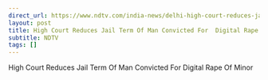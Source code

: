 ```yaml
---
direct_url: https://www.ndtv.com/india-news/delhi-high-court-reduces-jail-term-of-man-convicted-for-digital-rape-of-minor-4807769
layout: post
title: High Court Reduces Jail Term Of Man Convicted For  Digital Rape  Of Minor
subtitle: NDTV
tags: []
---
```


High Court Reduces Jail Term Of Man Convicted For  Digital Rape  Of Minor
